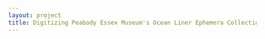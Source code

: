 ```yaml
--- 
layout: project 
title: Digitizing Peabody Essex Museum's Ocean Liner Ephemera Collection
---
```



